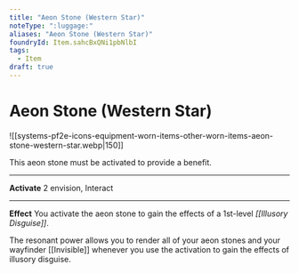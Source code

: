 ```yaml
---
title: "Aeon Stone (Western Star)"
noteType: ":luggage:"
aliases: "Aeon Stone (Western Star)"
foundryId: Item.sahcBxQNi1pbNlbI
tags:
  - Item
draft: true
---
```


# Aeon Stone (Western Star)
![[systems-pf2e-icons-equipment-worn-items-other-worn-items-aeon-stone-western-star.webp|150]]

This aeon stone must be activated to provide a benefit.

* * *

**Activate** 2 envision, Interact

* * *

**Effect** You activate the aeon stone to gain the effects of a 1st-level _[[Illusory Disguise]]_.

The resonant power allows you to render all of your aeon stones and your wayfinder [[Invisible]] whenever you use the activation to gain the effects of illusory disguise.
